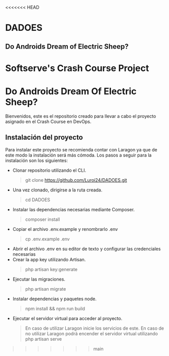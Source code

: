 <<<<<<< HEAD
# DADOES
## Do Androids Dream of Electric Sheep?
Softserve's Crash Course Project
=======
# Do Androids Dream Of Electric Sheep?
Bienvenidos, este es el repositorio creado para llevar a cabo el proyecto asignado en el Crash Course en DevOps.


## Instalación del proyecto

Para instalar este proyecto se recomienda contar con Laragon ya que de este modo la instalación será más cómoda.
Los pasos a seguir para la instalación son los siguientes:
- Clonar repositorio utilizando el CLI.
	> git clone https://github.com/Luroi24/DADOES.git
- Una vez clonado, dirigirse a la ruta creada.
	> cd DADOES
- Instalar las dependencias necesarias mediante Composer.
	> composer install
- Copiar el archivo .env.example y renombrarlo .env
	> cp .env.example .env
- Abrir el archivo .env en su editor de texto y configurar las credenciales necesarias
- Crear la app key utilizando Artisan.
	> php artisan key:generate
- Ejecutar las migraciones.
	> php artisan migrate
- Instalar dependencias y paquetes node.
	> npm install && npm run build
- Ejecutar el servidor virtual para acceder al proyecto.
	> En caso de utilizar Laragon inicie los servicios de este.
	> En caso de no utilizar Laragon podrá encender el servidor virtual utilizando php artisan serve
>>>>>>> main
